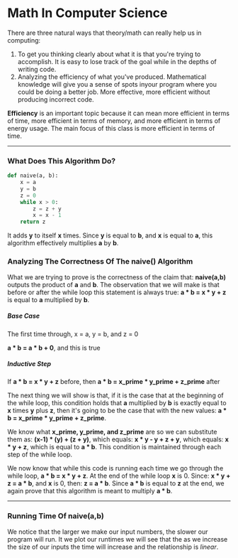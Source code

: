 # Math In Computer Science

There are three natural ways that theory/math can really help us in computing:

1. To get you thinking clearly about what it is that you're trying to accomplish. It is easy to lose track of the goal while in the depths of writing code. 
2. Analyzing the efficiency of what you've produced. Mathematical knowledge will give you a sense of spots inyour program where you could be doing a better job. More effective, more efficient without producing incorrect code. 

**Efficiency** is an important topic because it can mean more efficient in terms of time, more efficient in terms of memory, and more efficient in terms of energy usage. The main focus of this class is more efficient in terms of time.

***

### What Does This Algorithm Do?

```python
def naive(a, b):
    x = a
    y = b
    z = 0
    while x > 0:
        z = z + y
        x = x - 1
    return z
```

It adds **y** to itself **x** times. Since **y** is equal to **b**, and **x** is equal to **a**, this algorithm effectively multiplies **a** by **b**.

### Analyzing The Correctness Of The naive() Algorithm

What we are trying to prove is the correctness of the claim that: **naive(a,b)** outputs the product of **a** and **b**. The observation that we will make is that before or after the while loop this statement is always true: **a * b = x * y + z** is equal to **a** multiplied by **b**.

##### Base Case

The first time through, x = a, y = b, and z = 0

**a * b = a * b + 0**, and this is true

##### Inductive Step

If **a * b = x * y + z** before, then **a * b = x_prime * y_prime + z_prime** after

The next thing we will show is that, if it is the case that at the beginning of the while loop, this condition holds that **a** multiplied by **b** is exactly equal to **x** times **y** plus **z**, then it's going to be the case that with the new values: **a * b = x_prime * y_prime + z_prime**.

We know what **x_prime, y_prime, and z_prime** are so we can substitute them as: **(x-1) * (y) + (z + y)**, which equals: **x * y - y + z + y**, which equals: **x * y + z**, which is equal to **a * b**. This condition is maintained through each step of the while loop.

We now know that while this code is running each time we go through the while loop, **a * b = x * y + z**. At the end of the while loop **x** is 0. Since: **x * y + z = a * b**, and **x** is 0, then: **z = a * b**. Since **a * b** is equal to **z** at the end, we again prove that this algorithm is meant to multiply **a * b**.

***

### Running Time Of naive(a,b)

We notice that the larger we make our input numbers, the slower our program will run. It we plot our runtimes we will see that the as we increase the size of our inputs the time will increase and the relationship is *linear*.
